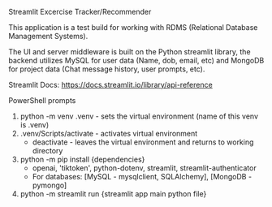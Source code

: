 Streamlit Excercise Tracker/Recommender

This application is a test build for working with RDMS (Relational Database Management Systems).

The UI and server middleware is built on the Python streamlit library, 
    the backend utilizes MySQL for user data (Name, dob, email, etc) 
    and MongoDB for project data (Chat message history, user prompts, etc).

Streamlit Docs: https://docs.streamlit.io/library/api-reference

PowerShell prompts
1. python -m venv .venv - sets the virtual environment (name of this venv is .venv)
2. .venv/Scripts/activate - activates virtual environment
    - deactivate - leaves the virtual environment and returns to working directory
3. python -m pip install {dependencies}
    - openai, 'tiktoken', python-dotenv, streamlit, streamlit-authenticator
    - For databases: [MySQL - mysqlclient, SQLAlchemy], [MongoDB - pymongo]
4. python -m streamlit run {streamlit app main python file}